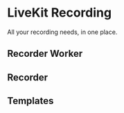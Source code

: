 # LiveKit Recording

All your recording needs, in one place.

## Recorder Worker

## Recorder

## Templates
